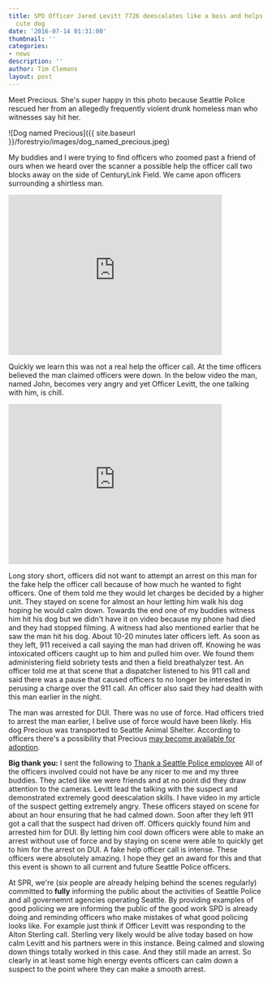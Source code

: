 ```yaml
---
title: SPD Officer Jared Levitt 7726 deescalates like a boss and helps rescue a super
  cute dog
date: '2016-07-14 01:31:00'
thumbnail: ''
categories:
- news
description: ''
author: Tim Clemans
layout: post
---
```

Meet Precious. She's super happy in this photo because Seattle Police rescued her from an allegedly frequently violent drunk homeless man who witnesses say hit her.

![Dog named Precious]({{ site.baseurl }}/forestryio/images/dog_named_precious.jpeg)

My buddies and I were trying to find officers who zoomed past a friend of ours when we heard over the scanner a possible help the officer call two blocks away on the side of CenturyLink Field. We came apon officers surrounding a shirtless man.

<iframe width="420" height="315" src="https://www.youtube.com/embed/xSJJDUT8IVE" frameborder="0" allowfullscreen></iframe>

Quickly we learn this was not a real help the officer call. At the time officers believed the man claimed officers were down. In the below video the man, named John, becomes very angry and yet Officer Levitt, the one talking with him, is chill. 

<iframe width="420" height="315" src="https://www.youtube.com/embed/dYWjdYPqwSo" frameborder="0" allowfullscreen></iframe>

Long story short, officers did not want to attempt an arrest on this man for the fake help the officer call because of how much he wanted to fight officers. One of them told me they would let charges be decided by a higher unit. They stayed on scene for almost an hour letting him walk his dog hoping he would calm down. Towards the end one of my buddies witness him hit his dog but we didn't have it on video because my phone had died and they had stopped filming. A witness had also mentioned earlier that he saw the man hit his dog. About 10-20 minutes later officers left. As soon as they left, 911 received a call saying the man had driven off. Knowing he was intoxicated officers caught up to him and pulled him over. We found them administering field sobriety tests and then a field breathalyzer test. An officer told me at that scene that a dispatcher listened to his 911 call and said there was a pause that caused officers to no longer be interested in perusing a charge over the 911 call. An officer also said they had dealth with this man earlier in the night.

The man was arrested for DUI. There was no use of force. Had officers tried to arrest the man earlier, I belive use of force would have been likely. His dog Precious was transported to Seattle Animal Shelter. According to officers there's a possibility that Precious [may become available for adoption](http://www.seattle.gov/animal-shelter/adopt).

**Big thank you:** I sent the following to [Thank a Seattle Police employee](http://www.seattle.gov/police/recognition/thankyou.htm) All of the officers involved could not have be any nicer to me and my three buddies. They acted like we were friends and at no point did they draw attention to the cameras. Levitt lead the talking with the suspect and demonstrated extremely good deescalation skills. I have video in my article of the suspect getting extremely angry. These officers stayed on scene for about an hour ensuring that he had calmed down. Soon after they left 911 got a call that the suspect had driven off. Officers quickly found him and arrested him for DUI. By letting him cool down officers were able to make an arrest without use of force and by staying on scene were able to quickly get to him for the arrest on DUI. A fake help officer call is intense. These officers were absolutely amazing. I hope they get an award for this and that this event is shown to all current and future Seattle Police officers.

At SPR, we're (six people are already helping behind the scenes regularly) committed to **fully** informing the public about the activities of Seattle Police and all governemnt agencies operating Seattle. By providing examples of good policing we are informing the public of the good work SPD is already doing and reminding officers who make mistakes of what good policing looks like. For example just think if Officer Levitt was responding to the Alton Sterling call. Sterling very likely would be alive today based on how calm Levitt and his partners were in this instance. Being calmed and slowing down things totally worked in this case. And they still made an arrest. So clearly in at least some high energy events officers can calm down a suspect to the point where they can make a smooth arrest.





